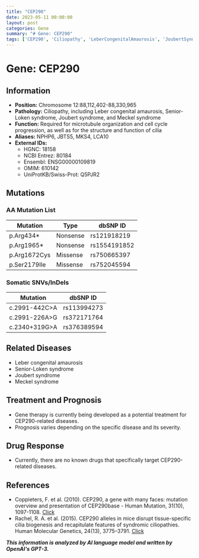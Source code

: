 ```yaml
---
title: "CEP290"
date: 2023-05-11 00:00:00
layout: post
categories: Gene
summary: "# Gene: CEP290"
tags: ['CEP290', 'Ciliopathy', 'LeberCongenitalAmaurosis', 'JoubertSyndrome', 'MeckelSyndrome', 'GeneTherapy', 'Prognosis', 'SyndromicCiliopathies']
---
```


# Gene: CEP290

## Information
- **Position:** Chromosome 12:88,112,402-88,330,965 
- **Pathology:** Ciliopathy, including Leber congenital amaurosis, Senior-Loken syndrome, Joubert syndrome, and Meckel syndrome
- **Function:** Required for microtubule organization and cell cycle progression, as well as for the structure and function of cilia
- **Aliases:** NPHP6, JBTS5, MKS4, LCA10
- **External IDs:**
    - HGNC: 18158
    - NCBI Entrez: 80184
    - Ensembl: ENSG00000109819
    - OMIM: 610142
    - UniProtKB/Swiss-Prot: Q5PJR2
    
## Mutations

### AA Mutation List
|Mutation|Type|dbSNP ID|
|--------|----|--------|
|p.Arg434*|Nonsense|rs121918219|
|p.Arg1965*|Nonsense|rs1554191852|
|p.Arg1672Cys|Missense|rs750665397|
|p.Ser2179Ile|Missense|rs752045594|

### Somatic SNVs/InDels
|Mutation|dbSNP ID|
|--------|--------|
|c.2991-442C>A|rs113994273|
|c.2991-226A>G|rs372171764|
|c.2340+319G>A|rs376389594|
    
## Related Diseases
- Leber congenital amaurosis
- Senior-Loken syndrome
- Joubert syndrome
- Meckel syndrome

## Treatment and Prognosis
- Gene therapy is currently being developed as a potential treatment for CEP290-related diseases.
- Prognosis varies depending on the specific disease and its severity.

## Drug Response
- Currently, there are no known drugs that specifically target CEP290-related diseases.

## References
- Coppieters, F. et al. (2010). CEP290, a gene with many faces: mutation overview and presentation of CEP290base - Human Mutation, 31(10), 1097-1108. [Click](https://doi.org/10.1002/humu.21320)
- Rachel, R. A. et al. (2015). CEP290 alleles in mice disrupt tissue-specific cilia biogenesis and recapitulate features of syndromic ciliopathies. Human Molecular Genetics, 24(13), 3775–3791. [Click](https://doi.org/10.1093/hmg/ddv119)

**_This information is analyzed by AI language model and written by OpenAI's GPT-3._**
